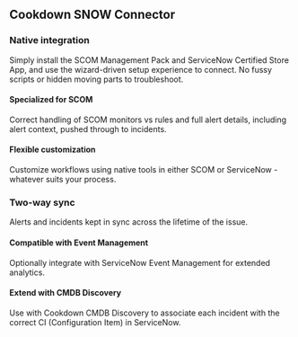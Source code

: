 ﻿## Cookdown SNOW Connector

### Native integration

Simply install the SCOM Management Pack and ServiceNow Certified Store App, and use the wizard-driven setup experience to connect. No fussy scripts or hidden moving parts to troubleshoot.

#### Specialized for SCOM

Correct handling of SCOM monitors vs rules and full alert details, including alert context, pushed through to incidents.

#### Flexible customization

Customize workflows using native tools in either SCOM or ServiceNow - whatever suits your process.

### Two-way sync

Alerts and incidents kept in sync across the lifetime of the issue.

#### Compatible with Event Management

Optionally integrate with ServiceNow Event Management for extended analytics.

#### Extend with CMDB Discovery

Use with Cookdown CMDB Discovery to associate each incident with the correct CI (Configuration Item) in ServiceNow.